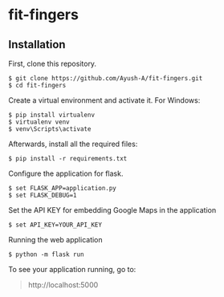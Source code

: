 # fit-fingers

## Installation
First, clone this repository.
```
$ git clone https://github.com/Ayush-A/fit-fingers.git
$ cd fit-fingers
```

Create a virtual environment and activate it.
For Windows:
```
$ pip install virtualenv
$ virtualenv venv
$ venv\Scripts\activate
```

Afterwards, install all the required files:
```
$ pip install -r requirements.txt
```

Configure the application for flask.
```
$ set FLASK_APP=application.py
$ set FLASK_DEBUG=1
```

Set the API KEY for embedding Google Maps in the application
```
$ set API_KEY=YOUR_API_KEY
```

Running the web application
```
$ python -m flask run
```

To see your application running, go to:
> http://localhost:5000
